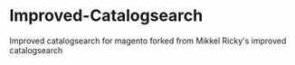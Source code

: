 Improved-Catalogsearch
======================

Improved catalogsearch for magento forked from Mikkel Ricky's improved catalogsearch

